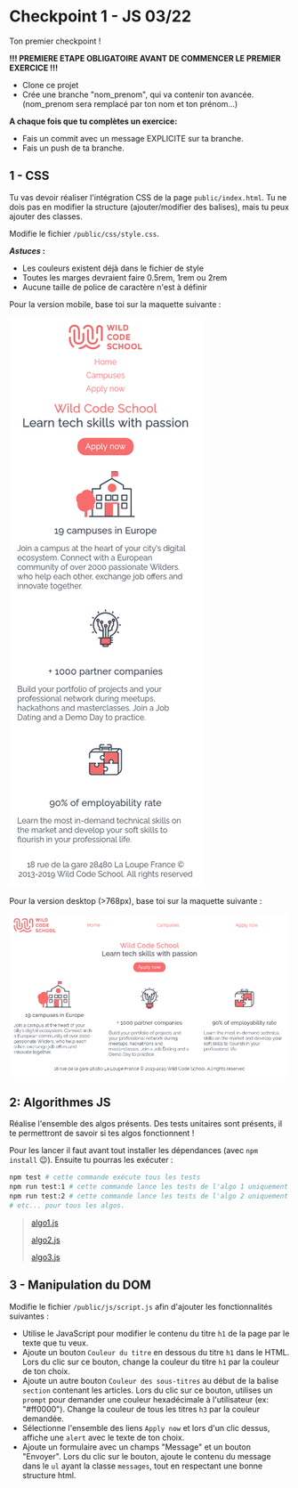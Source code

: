 # Checkpoint 1 - JS 03/22

Ton premier checkpoint !

**!!! PREMIERE ETAPE OBLIGATOIRE AVANT DE COMMENCER LE PREMIER EXERCICE !!!**

- Clone ce projet
- Crée une branche "nom_prenom", qui va contenir ton avancée. (nom_prenom sera remplacé par ton nom et ton prénom...)

**A chaque fois que tu complètes un exercice:**

- Fais un commit avec un message EXPLICITE sur ta branche.
- Fais un push de ta branche.

## 1 - CSS

Tu vas devoir réaliser l'intégration CSS de la page `public/index.html`.
Tu ne dois pas en modifier la structure (ajouter/modifier des balises), mais tu peux ajouter des classes.

Modifie le fichier `/public/css/style.css`.

**_Astuces_ :**

- Les couleurs existent déjà dans le fichier de style
- Toutes les marges devraient faire 0.5rem, 1rem ou 2rem
- Aucune taille de police de caractère n'est à définir

Pour la version mobile, base toi sur la maquette suivante :

![maquette mobile](./mobile.png)

Pour la version desktop (>768px), base toi sur la maquette suivante :

![maquette deskyop](./desktop.png)

## 2: Algorithmes JS

Réalise l'ensemble des algos présents.
Des tests unitaires sont présents, il te permettront de savoir si tes algos fonctionnent !

Pour les lancer il faut avant tout installer les dépendances (avec `npm install` :wink:).
Ensuite tu pourras les exécuter :

```sh
npm test # cette commande exécute tous les tests
npm run test:1 # cette commande lance les tests de l'algo 1 uniquement
npm run test:2 # cette commande lance les tests de l'algo 2 uniquement
# etc... pour tous les algos.
```

> [algo1.js](./algo/1/hasLegalAge.js)
>
> [algo2.js](./algo/2/getGroup.js)
>
> [algo3.js](./algo/3/countStudents.js)

## 3 - Manipulation du DOM

Modifie le fichier `/public/js/script.js` afin d'ajouter les fonctionnalités suivantes :

- Utilise le JavaScript pour modifier le contenu du titre `h1` de la page par le texte que tu veux.
- Ajoute un bouton `Couleur du titre` en dessous du titre `h1` dans le HTML. Lors du clic sur ce bouton, change la couleur du titre `h1` par la couleur de ton choix.
- Ajoute un autre bouton `Couleur des sous-titres` au début de la balise `section` contenant les articles. Lors du clic sur ce bouton, utilises un `prompt` pour demander une couleur hexadécimale à l'utilisateur (ex: "#ff0000"). Change la couleur de tous les titres `h3` par la couleur demandée.
- Sélectionne l'ensemble des liens `Apply now` et lors d'un clic dessus, affiche une `alert` avec le texte de ton choix.
- Ajoute un formulaire avec un champs "Message" et un bouton "Envoyer". Lors du clic sur le bouton, ajoute le contenu du message dans le `ul` ayant la classe `messages`, tout en respectant une bonne structure html.
